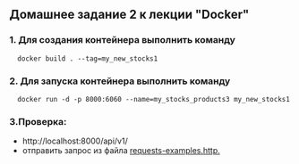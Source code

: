 ## Домашнее задание 2 к лекции "Docker"
### 1. Для создания контейнера выполнить команду 
      docker build . --tag=my_new_stocks1 

### 2. Для запуска контейнера выполнить команду
      docker run -d -p 8000:6060 --name=my_stocks_products3 my_new_stocks1

### 3.Проверка:
* http://localhost:8000/api/v1/
* отправить запрос из файла [requests-examples.http.]()
